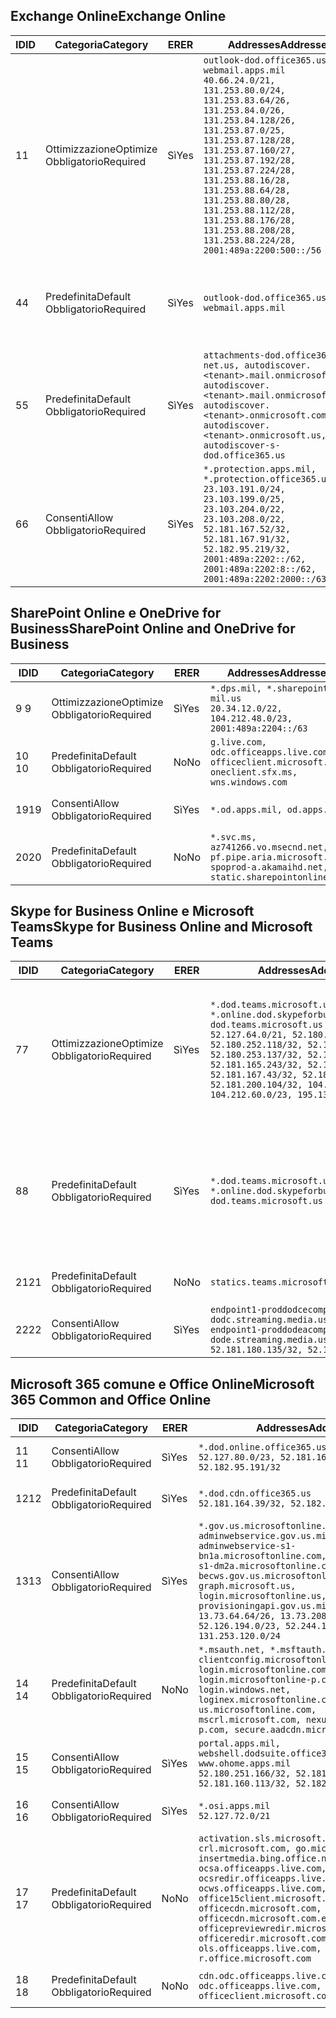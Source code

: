 <!--THIS FILE IS AUTOMATICALLY GENERATED. MANUAL CHANGES WILL BE OVERWRITTEN.-->
<!--Please contact the Office 365 Endpoints team with any questions.-->
<!--USGovDoD endpoints version 2019082000-->
<!--File generated 2019-08-21 08:00:10.7022-->

## <a name="exchange-online"></a><span data-ttu-id="fdf60-101">Exchange Online</span><span class="sxs-lookup"><span data-stu-id="fdf60-101">Exchange Online</span></span>

<span data-ttu-id="fdf60-102">ID</span><span class="sxs-lookup"><span data-stu-id="fdf60-102">ID</span></span> | <span data-ttu-id="fdf60-103">Categoria</span><span class="sxs-lookup"><span data-stu-id="fdf60-103">Category</span></span> | <span data-ttu-id="fdf60-104">ER</span><span class="sxs-lookup"><span data-stu-id="fdf60-104">ER</span></span> | <span data-ttu-id="fdf60-105">Addresses</span><span class="sxs-lookup"><span data-stu-id="fdf60-105">Addresses</span></span> | <span data-ttu-id="fdf60-106">Porte</span><span class="sxs-lookup"><span data-stu-id="fdf60-106">Ports</span></span>
-- | -------------------- | --- | ---------------------------------------------------------------------------------------------------------------------------------------------------------------------------------------------------------------------------------------------------------------------------------------------------------------------------------------------------------------------------------------------- | -------------------------------
<span data-ttu-id="fdf60-107">1</span><span class="sxs-lookup"><span data-stu-id="fdf60-107">1</span></span> | <span data-ttu-id="fdf60-108">Ottimizzazione</span><span class="sxs-lookup"><span data-stu-id="fdf60-108">Optimize</span></span><BR><span data-ttu-id="fdf60-109">Obbligatorio</span><span class="sxs-lookup"><span data-stu-id="fdf60-109">Required</span></span> | <span data-ttu-id="fdf60-110">Sì</span><span class="sxs-lookup"><span data-stu-id="fdf60-110">Yes</span></span> | `outlook-dod.office365.us, webmail.apps.mil`<BR>`40.66.24.0/21, 131.253.80.0/24, 131.253.83.64/26, 131.253.84.0/26, 131.253.84.128/26, 131.253.87.0/25, 131.253.87.128/28, 131.253.87.160/27, 131.253.87.192/28, 131.253.87.224/28, 131.253.88.16/28, 131.253.88.64/28, 131.253.88.80/28, 131.253.88.112/28, 131.253.88.176/28, 131.253.88.208/28, 131.253.88.224/28, 2001:489a:2200:500::/56` | <span data-ttu-id="fdf60-111">**TCP:** 443, 80</span><span class="sxs-lookup"><span data-stu-id="fdf60-111">**TCP:** 443, 80</span></span>
<span data-ttu-id="fdf60-112">4</span><span class="sxs-lookup"><span data-stu-id="fdf60-112">4</span></span> | <span data-ttu-id="fdf60-113">Predefinita</span><span class="sxs-lookup"><span data-stu-id="fdf60-113">Default</span></span><BR><span data-ttu-id="fdf60-114">Obbligatorio</span><span class="sxs-lookup"><span data-stu-id="fdf60-114">Required</span></span> | <span data-ttu-id="fdf60-115">Sì</span><span class="sxs-lookup"><span data-stu-id="fdf60-115">Yes</span></span> | `outlook-dod.office365.us, webmail.apps.mil` | <span data-ttu-id="fdf60-116">**TCP:** 143, 25, 587, 993, 995</span><span class="sxs-lookup"><span data-stu-id="fdf60-116">**TCP:** 143, 25, 587, 993, 995</span></span>
<span data-ttu-id="fdf60-117">5</span><span class="sxs-lookup"><span data-stu-id="fdf60-117">5</span></span> | <span data-ttu-id="fdf60-118">Predefinita</span><span class="sxs-lookup"><span data-stu-id="fdf60-118">Default</span></span><BR><span data-ttu-id="fdf60-119">Obbligatorio</span><span class="sxs-lookup"><span data-stu-id="fdf60-119">Required</span></span> | <span data-ttu-id="fdf60-120">Sì</span><span class="sxs-lookup"><span data-stu-id="fdf60-120">Yes</span></span> | `attachments-dod.office365-net.us, autodiscover.<tenant>.mail.onmicrosoft.com, autodiscover.<tenant>.mail.onmicrosoft.us, autodiscover.<tenant>.onmicrosoft.com, autodiscover.<tenant>.onmicrosoft.us, autodiscover-s-dod.office365.us` | <span data-ttu-id="fdf60-121">**TCP:** 443, 80</span><span class="sxs-lookup"><span data-stu-id="fdf60-121">**TCP:** 443, 80</span></span>
<span data-ttu-id="fdf60-122">6</span><span class="sxs-lookup"><span data-stu-id="fdf60-122">6</span></span> | <span data-ttu-id="fdf60-123">Consenti</span><span class="sxs-lookup"><span data-stu-id="fdf60-123">Allow</span></span><BR><span data-ttu-id="fdf60-124">Obbligatorio</span><span class="sxs-lookup"><span data-stu-id="fdf60-124">Required</span></span> | <span data-ttu-id="fdf60-125">Sì</span><span class="sxs-lookup"><span data-stu-id="fdf60-125">Yes</span></span> | `*.protection.apps.mil, *.protection.office365.us`<BR>`23.103.191.0/24, 23.103.199.0/25, 23.103.204.0/22, 23.103.208.0/22, 52.181.167.52/32, 52.181.167.91/32, 52.182.95.219/32, 2001:489a:2202::/62, 2001:489a:2202:8::/62, 2001:489a:2202:2000::/63` | <span data-ttu-id="fdf60-126">**TCP:** 25, 443</span><span class="sxs-lookup"><span data-stu-id="fdf60-126">**TCP:** 25, 443</span></span>

## <a name="sharepoint-online-and-onedrive-for-business"></a><span data-ttu-id="fdf60-127">SharePoint Online e OneDrive for Business</span><span class="sxs-lookup"><span data-stu-id="fdf60-127">SharePoint Online and OneDrive for Business</span></span>

<span data-ttu-id="fdf60-128">ID</span><span class="sxs-lookup"><span data-stu-id="fdf60-128">ID</span></span> | <span data-ttu-id="fdf60-129">Categoria</span><span class="sxs-lookup"><span data-stu-id="fdf60-129">Category</span></span> | <span data-ttu-id="fdf60-130">ER</span><span class="sxs-lookup"><span data-stu-id="fdf60-130">ER</span></span> | <span data-ttu-id="fdf60-131">Addresses</span><span class="sxs-lookup"><span data-stu-id="fdf60-131">Addresses</span></span> | <span data-ttu-id="fdf60-132">Porte</span><span class="sxs-lookup"><span data-stu-id="fdf60-132">Ports</span></span>
-- | -------------------- | --- | ------------------------------------------------------------------------------------------------------------------- | ----------------
<span data-ttu-id="fdf60-133">9 </span><span class="sxs-lookup"><span data-stu-id="fdf60-133">9</span></span> | <span data-ttu-id="fdf60-134">Ottimizzazione</span><span class="sxs-lookup"><span data-stu-id="fdf60-134">Optimize</span></span><BR><span data-ttu-id="fdf60-135">Obbligatorio</span><span class="sxs-lookup"><span data-stu-id="fdf60-135">Required</span></span> | <span data-ttu-id="fdf60-136">Sì</span><span class="sxs-lookup"><span data-stu-id="fdf60-136">Yes</span></span> | `*.dps.mil, *.sharepoint-mil.us`<BR>`20.34.12.0/22, 104.212.48.0/23, 2001:489a:2204::/63` | <span data-ttu-id="fdf60-137">**TCP:** 443, 80</span><span class="sxs-lookup"><span data-stu-id="fdf60-137">**TCP:** 443, 80</span></span>
<span data-ttu-id="fdf60-138">10 </span><span class="sxs-lookup"><span data-stu-id="fdf60-138">10</span></span> | <span data-ttu-id="fdf60-139">Predefinita</span><span class="sxs-lookup"><span data-stu-id="fdf60-139">Default</span></span><BR><span data-ttu-id="fdf60-140">Obbligatorio</span><span class="sxs-lookup"><span data-stu-id="fdf60-140">Required</span></span> | <span data-ttu-id="fdf60-141">No</span><span class="sxs-lookup"><span data-stu-id="fdf60-141">No</span></span> | `g.live.com, odc.officeapps.live.com, officeclient.microsoft.com, oneclient.sfx.ms, wns.windows.com` | <span data-ttu-id="fdf60-142">**TCP:** 443, 80</span><span class="sxs-lookup"><span data-stu-id="fdf60-142">**TCP:** 443, 80</span></span>
<span data-ttu-id="fdf60-143">19</span><span class="sxs-lookup"><span data-stu-id="fdf60-143">19</span></span> | <span data-ttu-id="fdf60-144">Consenti</span><span class="sxs-lookup"><span data-stu-id="fdf60-144">Allow</span></span><BR><span data-ttu-id="fdf60-145">Obbligatorio</span><span class="sxs-lookup"><span data-stu-id="fdf60-145">Required</span></span> | <span data-ttu-id="fdf60-146">Sì</span><span class="sxs-lookup"><span data-stu-id="fdf60-146">Yes</span></span> | `*.od.apps.mil, od.apps.mil` | <span data-ttu-id="fdf60-147">**TCP:** 443, 80</span><span class="sxs-lookup"><span data-stu-id="fdf60-147">**TCP:** 443, 80</span></span>
<span data-ttu-id="fdf60-148">20</span><span class="sxs-lookup"><span data-stu-id="fdf60-148">20</span></span> | <span data-ttu-id="fdf60-149">Predefinita</span><span class="sxs-lookup"><span data-stu-id="fdf60-149">Default</span></span><BR><span data-ttu-id="fdf60-150">Obbligatorio</span><span class="sxs-lookup"><span data-stu-id="fdf60-150">Required</span></span> | <span data-ttu-id="fdf60-151">No</span><span class="sxs-lookup"><span data-stu-id="fdf60-151">No</span></span> | `*.svc.ms, az741266.vo.msecnd.net, pf.pipe.aria.microsoft.com, spoprod-a.akamaihd.net, static.sharepointonline.com` | <span data-ttu-id="fdf60-152">**TCP:** 443, 80</span><span class="sxs-lookup"><span data-stu-id="fdf60-152">**TCP:** 443, 80</span></span>

## <a name="skype-for-business-online-and-microsoft-teams"></a><span data-ttu-id="fdf60-153">Skype for Business Online e Microsoft Teams</span><span class="sxs-lookup"><span data-stu-id="fdf60-153">Skype for Business Online and Microsoft Teams</span></span>

<span data-ttu-id="fdf60-154">ID</span><span class="sxs-lookup"><span data-stu-id="fdf60-154">ID</span></span> | <span data-ttu-id="fdf60-155">Categoria</span><span class="sxs-lookup"><span data-stu-id="fdf60-155">Category</span></span> | <span data-ttu-id="fdf60-156">ER</span><span class="sxs-lookup"><span data-stu-id="fdf60-156">ER</span></span> | <span data-ttu-id="fdf60-157">Addresses</span><span class="sxs-lookup"><span data-stu-id="fdf60-157">Addresses</span></span> | <span data-ttu-id="fdf60-158">Porte</span><span class="sxs-lookup"><span data-stu-id="fdf60-158">Ports</span></span>
-- | -------------------- | --- | -------------------------------------------------------------------------------------------------------------------------------------------------------------------------------------------------------------------------------------------------------------------------------------------------------------------------------------------------------- | --------------------------------------------------
<span data-ttu-id="fdf60-159">7</span><span class="sxs-lookup"><span data-stu-id="fdf60-159">7</span></span> | <span data-ttu-id="fdf60-160">Ottimizzazione</span><span class="sxs-lookup"><span data-stu-id="fdf60-160">Optimize</span></span><BR><span data-ttu-id="fdf60-161">Obbligatorio</span><span class="sxs-lookup"><span data-stu-id="fdf60-161">Required</span></span> | <span data-ttu-id="fdf60-162">Sì</span><span class="sxs-lookup"><span data-stu-id="fdf60-162">Yes</span></span> | `*.dod.teams.microsoft.us, *.online.dod.skypeforbusiness.us, dod.teams.microsoft.us`<BR>`52.127.64.0/21, 52.180.249.148/32, 52.180.252.118/32, 52.180.252.187/32, 52.180.253.137/32, 52.180.253.154/32, 52.181.165.243/32, 52.181.166.119/32, 52.181.167.43/32, 52.181.167.64/32, 52.181.200.104/32, 104.212.32.0/22, 104.212.60.0/23, 195.134.240.0/22` | <span data-ttu-id="fdf60-163">**TCP:** 443</span><span class="sxs-lookup"><span data-stu-id="fdf60-163">**TCP:** 443</span></span><BR><span data-ttu-id="fdf60-164">**UDP:** 3478, 3479, 3480, 3481</span><span class="sxs-lookup"><span data-stu-id="fdf60-164">**UDP:** 3478, 3479, 3480, 3481</span></span>
<span data-ttu-id="fdf60-165">8</span><span class="sxs-lookup"><span data-stu-id="fdf60-165">8</span></span> | <span data-ttu-id="fdf60-166">Predefinita</span><span class="sxs-lookup"><span data-stu-id="fdf60-166">Default</span></span><BR><span data-ttu-id="fdf60-167">Obbligatorio</span><span class="sxs-lookup"><span data-stu-id="fdf60-167">Required</span></span> | <span data-ttu-id="fdf60-168">Sì</span><span class="sxs-lookup"><span data-stu-id="fdf60-168">Yes</span></span> | `*.dod.teams.microsoft.us, *.online.dod.skypeforbusiness.us, dod.teams.microsoft.us` | <span data-ttu-id="fdf60-169">**TCP:** 5061, 50000-59999</span><span class="sxs-lookup"><span data-stu-id="fdf60-169">**TCP:** 5061, 50000-59999</span></span><BR><span data-ttu-id="fdf60-170">**UDP:** 50000-59999</span><span class="sxs-lookup"><span data-stu-id="fdf60-170">**UDP:** 50000-59999</span></span>
<span data-ttu-id="fdf60-171">21</span><span class="sxs-lookup"><span data-stu-id="fdf60-171">21</span></span> | <span data-ttu-id="fdf60-172">Predefinita</span><span class="sxs-lookup"><span data-stu-id="fdf60-172">Default</span></span><BR><span data-ttu-id="fdf60-173">Obbligatorio</span><span class="sxs-lookup"><span data-stu-id="fdf60-173">Required</span></span> | <span data-ttu-id="fdf60-174">No</span><span class="sxs-lookup"><span data-stu-id="fdf60-174">No</span></span> | `statics.teams.microsoft.com` | <span data-ttu-id="fdf60-175">**TCP:** 443</span><span class="sxs-lookup"><span data-stu-id="fdf60-175">**TCP:** 443</span></span>
<span data-ttu-id="fdf60-176">22</span><span class="sxs-lookup"><span data-stu-id="fdf60-176">22</span></span> | <span data-ttu-id="fdf60-177">Consenti</span><span class="sxs-lookup"><span data-stu-id="fdf60-177">Allow</span></span><BR><span data-ttu-id="fdf60-178">Obbligatorio</span><span class="sxs-lookup"><span data-stu-id="fdf60-178">Required</span></span> | <span data-ttu-id="fdf60-179">Sì</span><span class="sxs-lookup"><span data-stu-id="fdf60-179">Yes</span></span> | `endpoint1-proddodcecompsvc-dodc.streaming.media.usgovcloudapi.net, endpoint1-proddodeacompsvc-dode.streaming.media.usgovcloudapi.net`<BR>`52.181.180.135/32, 52.182.53.6/32` | <span data-ttu-id="fdf60-180">**TCP:** 443</span><span class="sxs-lookup"><span data-stu-id="fdf60-180">**TCP:** 443</span></span>

## <a name="microsoft-365-common-and-office-online"></a><span data-ttu-id="fdf60-181">Microsoft 365 comune e Office Online</span><span class="sxs-lookup"><span data-stu-id="fdf60-181">Microsoft 365 Common and Office Online</span></span>

<span data-ttu-id="fdf60-182">ID</span><span class="sxs-lookup"><span data-stu-id="fdf60-182">ID</span></span> | <span data-ttu-id="fdf60-183">Categoria</span><span class="sxs-lookup"><span data-stu-id="fdf60-183">Category</span></span> | <span data-ttu-id="fdf60-184">ER</span><span class="sxs-lookup"><span data-stu-id="fdf60-184">ER</span></span> | <span data-ttu-id="fdf60-185">Addresses</span><span class="sxs-lookup"><span data-stu-id="fdf60-185">Addresses</span></span> | <span data-ttu-id="fdf60-186">Porte</span><span class="sxs-lookup"><span data-stu-id="fdf60-186">Ports</span></span>
-- | ------------------- | --- | ------------------------------------------------------------------------------------------------------------------------------------------------------------------------------------------------------------------------------------------------------------------------------------------------------------------------------------------------------------------------------------------------ | ----------------
<span data-ttu-id="fdf60-187">11 </span><span class="sxs-lookup"><span data-stu-id="fdf60-187">11</span></span> | <span data-ttu-id="fdf60-188">Consenti</span><span class="sxs-lookup"><span data-stu-id="fdf60-188">Allow</span></span><BR><span data-ttu-id="fdf60-189">Obbligatorio</span><span class="sxs-lookup"><span data-stu-id="fdf60-189">Required</span></span> | <span data-ttu-id="fdf60-190">Sì</span><span class="sxs-lookup"><span data-stu-id="fdf60-190">Yes</span></span> | `*.dod.online.office365.us`<BR>`52.127.80.0/23, 52.181.164.39/32, 52.182.95.191/32` | <span data-ttu-id="fdf60-191">**TCP:** 443</span><span class="sxs-lookup"><span data-stu-id="fdf60-191">**TCP:** 443</span></span>
<span data-ttu-id="fdf60-192">12</span><span class="sxs-lookup"><span data-stu-id="fdf60-192">12</span></span> | <span data-ttu-id="fdf60-193">Predefinita</span><span class="sxs-lookup"><span data-stu-id="fdf60-193">Default</span></span><BR><span data-ttu-id="fdf60-194">Obbligatorio</span><span class="sxs-lookup"><span data-stu-id="fdf60-194">Required</span></span> | <span data-ttu-id="fdf60-195">Sì</span><span class="sxs-lookup"><span data-stu-id="fdf60-195">Yes</span></span> | `*.dod.cdn.office365.us`<BR>`52.181.164.39/32, 52.182.95.191/32` | <span data-ttu-id="fdf60-196">**TCP:** 443</span><span class="sxs-lookup"><span data-stu-id="fdf60-196">**TCP:** 443</span></span>
<span data-ttu-id="fdf60-197">13</span><span class="sxs-lookup"><span data-stu-id="fdf60-197">13</span></span> | <span data-ttu-id="fdf60-198">Consenti</span><span class="sxs-lookup"><span data-stu-id="fdf60-198">Allow</span></span><BR><span data-ttu-id="fdf60-199">Obbligatorio</span><span class="sxs-lookup"><span data-stu-id="fdf60-199">Required</span></span> | <span data-ttu-id="fdf60-200">Sì</span><span class="sxs-lookup"><span data-stu-id="fdf60-200">Yes</span></span> | `*.gov.us.microsoftonline.com, adminwebservice.gov.us.microsoftonline.com, adminwebservice-s1-bn1a.microsoftonline.com, adminwebservice-s1-dm2a.microsoftonline.com, becws.gov.us.microsoftonline.com, dod-graph.microsoft.us, login.microsoftonline.us, provisioningapi.gov.us.microsoftonline.com`<BR>`13.73.64.64/26, 13.73.208.128/25, 52.126.194.0/23, 52.244.120.128/25, 131.253.120.0/24` | <span data-ttu-id="fdf60-201">**TCP:** 443</span><span class="sxs-lookup"><span data-stu-id="fdf60-201">**TCP:** 443</span></span>
<span data-ttu-id="fdf60-202">14 </span><span class="sxs-lookup"><span data-stu-id="fdf60-202">14</span></span> | <span data-ttu-id="fdf60-203">Predefinita</span><span class="sxs-lookup"><span data-stu-id="fdf60-203">Default</span></span><BR><span data-ttu-id="fdf60-204">Obbligatorio</span><span class="sxs-lookup"><span data-stu-id="fdf60-204">Required</span></span> | <span data-ttu-id="fdf60-205">No</span><span class="sxs-lookup"><span data-stu-id="fdf60-205">No</span></span> | `*.msauth.net, *.msftauth.net, clientconfig.microsoftonline-p.net, login.microsoftonline.com, login.microsoftonline-p.com, login.windows.net, loginex.microsoftonline.com, login-us.microsoftonline.com, mscrl.microsoft.com, nexus.microsoftonline-p.com, secure.aadcdn.microsoftonline-p.com` | <span data-ttu-id="fdf60-206">**TCP:** 443</span><span class="sxs-lookup"><span data-stu-id="fdf60-206">**TCP:** 443</span></span>
<span data-ttu-id="fdf60-207">15 </span><span class="sxs-lookup"><span data-stu-id="fdf60-207">15</span></span> | <span data-ttu-id="fdf60-208">Consenti</span><span class="sxs-lookup"><span data-stu-id="fdf60-208">Allow</span></span><BR><span data-ttu-id="fdf60-209">Obbligatorio</span><span class="sxs-lookup"><span data-stu-id="fdf60-209">Required</span></span> | <span data-ttu-id="fdf60-210">Sì</span><span class="sxs-lookup"><span data-stu-id="fdf60-210">Yes</span></span> | `portal.apps.mil, webshell.dodsuite.office365.us, www.ohome.apps.mil`<BR>`52.180.251.166/32, 52.181.160.19/32, 52.181.160.113/32, 52.182.92.132/32` | <span data-ttu-id="fdf60-211">**TCP:** 443</span><span class="sxs-lookup"><span data-stu-id="fdf60-211">**TCP:** 443</span></span>
<span data-ttu-id="fdf60-212">16 </span><span class="sxs-lookup"><span data-stu-id="fdf60-212">16</span></span> | <span data-ttu-id="fdf60-213">Consenti</span><span class="sxs-lookup"><span data-stu-id="fdf60-213">Allow</span></span><BR><span data-ttu-id="fdf60-214">Obbligatorio</span><span class="sxs-lookup"><span data-stu-id="fdf60-214">Required</span></span> | <span data-ttu-id="fdf60-215">Sì</span><span class="sxs-lookup"><span data-stu-id="fdf60-215">Yes</span></span> | `*.osi.apps.mil`<BR>`52.127.72.0/21` | <span data-ttu-id="fdf60-216">**TCP:** 443</span><span class="sxs-lookup"><span data-stu-id="fdf60-216">**TCP:** 443</span></span>
<span data-ttu-id="fdf60-217">17 </span><span class="sxs-lookup"><span data-stu-id="fdf60-217">17</span></span> | <span data-ttu-id="fdf60-218">Predefinita</span><span class="sxs-lookup"><span data-stu-id="fdf60-218">Default</span></span><BR><span data-ttu-id="fdf60-219">Obbligatorio</span><span class="sxs-lookup"><span data-stu-id="fdf60-219">Required</span></span> | <span data-ttu-id="fdf60-220">No</span><span class="sxs-lookup"><span data-stu-id="fdf60-220">No</span></span> | `activation.sls.microsoft.com, crl.microsoft.com, go.microsoft.com, insertmedia.bing.office.net, ocsa.officeapps.live.com, ocsredir.officeapps.live.com, ocws.officeapps.live.com, office15client.microsoft.com, officecdn.microsoft.com, officecdn.microsoft.com.edgesuite.net, officepreviewredir.microsoft.com, officeredir.microsoft.com, ols.officeapps.live.com, r.office.microsoft.com` | <span data-ttu-id="fdf60-221">**TCP:** 443, 80</span><span class="sxs-lookup"><span data-stu-id="fdf60-221">**TCP:** 443, 80</span></span>
<span data-ttu-id="fdf60-222">18 </span><span class="sxs-lookup"><span data-stu-id="fdf60-222">18</span></span> | <span data-ttu-id="fdf60-223">Predefinita</span><span class="sxs-lookup"><span data-stu-id="fdf60-223">Default</span></span><BR><span data-ttu-id="fdf60-224">Obbligatorio</span><span class="sxs-lookup"><span data-stu-id="fdf60-224">Required</span></span> | <span data-ttu-id="fdf60-225">No</span><span class="sxs-lookup"><span data-stu-id="fdf60-225">No</span></span> | `cdn.odc.officeapps.live.com, odc.officeapps.live.com, officeclient.microsoft.com` | <span data-ttu-id="fdf60-226">**TCP:** 443, 80</span><span class="sxs-lookup"><span data-stu-id="fdf60-226">**TCP:** 443, 80</span></span>
